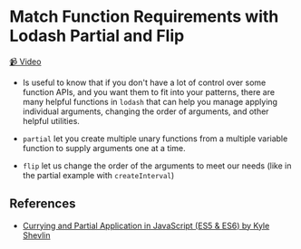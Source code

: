 # Match Function Requirements with Lodash Partial and Flip

[📹 Video](https://egghead.io/lessons/egghead-match-function-requirements-with-lodash-partial-and-flip)

- Is useful to know that if you don't have a lot of control over some function APIs, and you want them to fit into your patterns, there are many helpful functions in `lodash` that can help you manage applying individual arguments, changing the order of arguments, and other helpful utilities.

- `partial` let you create multiple unary functions from a multiple variable function to supply arguments one at a time.
- `flip` let us change the order of the arguments to meet our needs (like in the partial example with `createInterval`)

## References

- [Currying and Partial Application in JavaScript (ES5 & ES6) by Kyle Shevlin](https://egghead.io/lessons/javascript-currying-and-partial-application-in-javascript-es5-es6)
